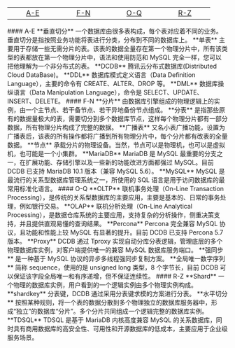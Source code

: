<table >
<tr><td width = 100 align = center>  <a href ="#1F">A-E</a> </td><td width = 100 align = center><a href ="#2F">F-N</td><td width = 100 align = center><a href ="#3F">O-Q</a></td><td width = 100 align = center><a href ="#4F">R-Z</a></td></tr>
</table>
#### A-E
<a name = "1F"></href> 
**垂直切分**
一个数据库由很多表构成，每个表对应着不同的业务。垂直切分是指按照业务功能将表进行分类，分布到不同的数据库上。
**单表**
主要用于存储一些无需分片的表。该表的数据全量存在第一个物理分片中，所有该类型的表都放在第一个物理分片中，语法和使用防范和 MySQL 完全一样，您可以把他理解为一个非分布式的表。
**DCDB**
腾讯云分布式数据库(Distributed Cloud DataBase)。
**DDL**
数据库模式定义语言（Data Definition Language），主要的命令有 CREATE、ALTER、DROP 等。
**DML**
数据库操纵语言（Data Manipulation Language），命令是 SELECT、UPDATE、INSERT、DELETE。
#### F-N
<a name = "2F"></href> 
**分片**
由数据库引擎组成的物理逻辑上的实例，由一个主节点、若干备节点、若干异地备份节点组成。
**分表**
是指那些原有的数据量极大的表，需要切分到多个数据库节点，这样每个物理分片都有一部分数据，所有物理分片构成了完整的数据。
**广播表**
又名小表广播功能，设置为广播表后，该表的所有操作都将广播到所有物理分片中，每个分片都有改表的全量数据。
**节点**
承载分片的物理设备。当然，节点可以是物理机，也可以是虚拟机，也可能是一个小集群。
**MariaDB**
MariaDB 是 MySQL 最重要的分支之一，在扩展功能、存储引擎以及一些新的功能改进方面都强过 MySQL。目前 DCDB 已支持 MariaDB 10.1 版本（兼容 MySQL 5.6）。
**MySQL**
MySQL 是最流行的关系型数据库管理系统之一，所使用的 SQL 语言是用于访问数据库的最常用标准化语言。
#### O-Q
<a name = "3F"></href> 
**OLTP**
联机事务处理（On-Line Transaction Processing），是传统的关系型数据库的主要应用，主要是基本的、日常的事务处理，例如银行交易。
**OLAP**
联机分析处理（On-Line Analytical Processing），是数据仓库系统的主要应用，支持复杂的分析操作，侧重决策支持，并且提供直观易懂的查询结果。
**Percona**
Percona 完全兼容 MySQL 协议，且功能和性能上较 MySQL 有显著的提升。目前 DCDB 已支持 Percona 5.7版本。
**Proxy**
DCDB 通过 Tproxy 实现自动分库分表逻辑，管理底层的多个物理数据库实例，对客户端提供唯一的兼容 MySQL 数据库服务端口。
**强同步**
是一种基于 MySQL 协议的异步多线程强同步复制方案。
**全局唯一数字序列**
简称 sequence，使用的是 unsigned long 类型，8 个字节长，目前 DCDB 可以保证该字段全局唯一和有序递增，但不保证连续性。
#### R-Z
<a name = "4F"></href> 
**Shard**
一个物理的数据库实例，用户看到的一个逻辑实例由多个物理实例构成。
**shardkey**
分表键，DCDB 通过采用分表键求模的方案进行分表。
**水平切分** 
按照某种规则，将一个表的数据分散到多个物理独立的数据库服务器中，形成“独立”的数据库“分片”。多个分片共同组成一个逻辑完整的数据库实例。
**TDSQL**
TDSQL 是基于 MariaDB 内核高度兼容 MySQL 的关系数据库，同时具有商用数据库的高安全性、可用性和开源数据库的低成本，主要应用于企业级服务场景。